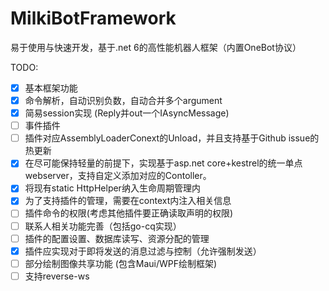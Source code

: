 # MilkiBotFramework
易于使用与快速开发，基于.net 6的高性能机器人框架（内置OneBot协议）

TODO: 
- [x] 基本框架功能
- [x] 命令解析，自动识别负数，自动合并多个argument
- [x] 简易session实现 (Reply并out一个IAsyncMessage)
- [ ] 事件插件
- [ ] 插件对应AssemblyLoaderConext的Unload，并且支持基于Github issue的热更新
- [x] 在尽可能保持轻量的前提下，实现基于asp.net core+kestrel的统一单点webserver，支持自定义添加对应的Contoller。
- [x] 将现有static HttpHelper纳入生命周期管理内
- [x] 为了支持插件的管理，需要在context内注入相关信息
- [ ] 插件命令的权限(考虑其他插件要正确读取声明的权限)
- [ ] 联系人相关功能完善（包括go-cq实现）
- [ ] 插件的配置设置、数据库读写、资源分配的管理
- [x] 插件应实现对于即将发送的消息过滤与控制（允许强制发送）
- [ ] 部分绘制图像共享功能 (包含Maui/WPF绘制框架)
- [ ] 支持reverse-ws
